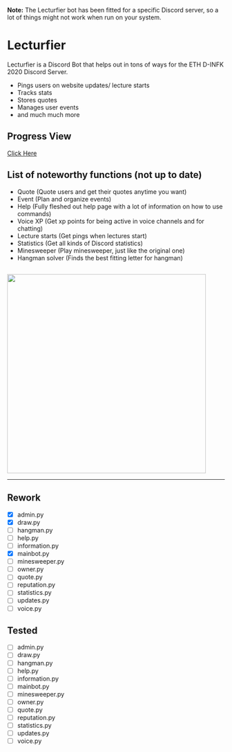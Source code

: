 **Note:** The Lecturfier bot has been fitted for a specific Discord server, so a lot of things might not work when run on your system.

# Lecturfier

Lecturfier is a Discord Bot that helps out in tons of ways for the ETH D-INFK 2020 Discord Server.

- Pings users on website updates/ lecture starts
- Tracks stats
- Stores quotes
- Manages user events
- and much much more

## Progress View

[Click Here](https://github.com/markbeep/Lecturfier/projects/1)

## List of noteworthy functions (not up to date)

- Quote (Quote users and get their quotes anytime you want)
- Event (Plan and organize events)
- Help (Fully fleshed out help page with a lot of information on how to use commands)
- Voice XP (Get xp points for being active in voice channels and for chatting)
- Lecture starts (Get pings when lectures start)
- Statistics (Get all kinds of Discord statistics)
- Minesweeper (Play minesweeper, just like the original one)
- Hangman solver (Finds the best fitting letter for hangman)

##

<img src="https://i.imgur.com/RiUvcML.jpg" width="460"/>

---

## Rework
- [x] admin.py
- [x] draw.py
- [ ] hangman.py
- [ ] help.py
- [ ] information.py
- [x] mainbot.py
- [ ] minesweeper.py
- [ ] owner.py
- [ ] quote.py
- [ ] reputation.py
- [ ] statistics.py
- [ ] updates.py
- [ ] voice.py

## Tested
- [ ] admin.py
- [ ] draw.py
- [ ] hangman.py
- [ ] help.py
- [ ] information.py
- [ ] mainbot.py
- [ ] minesweeper.py
- [ ] owner.py
- [ ] quote.py
- [ ] reputation.py
- [ ] statistics.py
- [ ] updates.py
- [ ] voice.py
